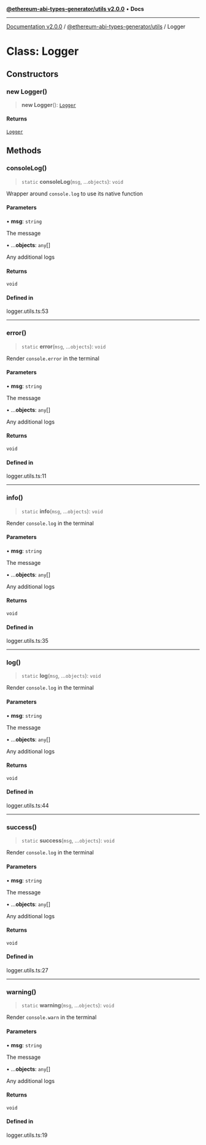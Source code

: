 [**@ethereum-abi-types-generator/utils v2.0.0**](../README.md) • **Docs**

***

[Documentation v2.0.0](../../../packages.md) / [@ethereum-abi-types-generator/utils](../README.md) / Logger

# Class: Logger

## Constructors

### new Logger()

> **new Logger**(): [`Logger`](Logger.md)

#### Returns

[`Logger`](Logger.md)

## Methods

### consoleLog()

> `static` **consoleLog**(`msg`, ...`objects`): `void`

Wrapper around `console.log` to use its native function

#### Parameters

• **msg**: `string`

The message

• ...**objects**: `any`[]

Any additional logs

#### Returns

`void`

#### Defined in

logger.utils.ts:53

***

### error()

> `static` **error**(`msg`, ...`objects`): `void`

Render `console.error` in the terminal

#### Parameters

• **msg**: `string`

The message

• ...**objects**: `any`[]

Any additional logs

#### Returns

`void`

#### Defined in

logger.utils.ts:11

***

### info()

> `static` **info**(`msg`, ...`objects`): `void`

Render `console.log` in the terminal

#### Parameters

• **msg**: `string`

The message

• ...**objects**: `any`[]

Any additional logs

#### Returns

`void`

#### Defined in

logger.utils.ts:35

***

### log()

> `static` **log**(`msg`, ...`objects`): `void`

Render `console.log` in the terminal

#### Parameters

• **msg**: `string`

The message

• ...**objects**: `any`[]

Any additional logs

#### Returns

`void`

#### Defined in

logger.utils.ts:44

***

### success()

> `static` **success**(`msg`, ...`objects`): `void`

Render `console.log` in the terminal

#### Parameters

• **msg**: `string`

The message

• ...**objects**: `any`[]

Any additional logs

#### Returns

`void`

#### Defined in

logger.utils.ts:27

***

### warning()

> `static` **warning**(`msg`, ...`objects`): `void`

Render `console.warn` in the terminal

#### Parameters

• **msg**: `string`

The message

• ...**objects**: `any`[]

Any additional logs

#### Returns

`void`

#### Defined in

logger.utils.ts:19
